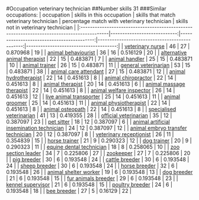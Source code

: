 #Occupation veterinary technician
##Number skills 31
###Similar occupations:
| occupation                                                                                |   skills in this occupation |   skills that match veterinary technician |   percentage match with veterinary technician |   skills not in veterinary technician |
|:------------------------------------------------------------------------------------------|----------------------------:|------------------------------------------:|----------------------------------------------:|--------------------------------------:|
| [veterinary nurse](veterinary_nurse.md)                                                   |                          46 |                                        27 |                                      0.870968 |                                    19 |
| [animal behaviourist](animal_behaviourist.md)                                             |                          36 |                                        16 |                                      0.516129 |                                    20 |
| [alternative animal therapist](alternative_animal_therapist.md)                           |                          22 |                                        15 |                                      0.483871 |                                     7 |
| [animal handler](animal_handler.md)                                                       |                          25 |                                        15 |                                      0.483871 |                                    10 |
| [animal trainer](animal_trainer.md)                                                       |                          26 |                                        15 |                                      0.483871 |                                    11 |
| [general veterinarian](general_veterinarian.md)                                           |                          53 |                                        15 |                                      0.483871 |                                    38 |
| [animal care attendant](animal_care_attendant.md)                                         |                          27 |                                        15 |                                      0.483871 |                                    12 |
| [animal hydrotherapist](animal_hydrotherapist.md)                                         |                          22 |                                        14 |                                      0.451613 |                                     8 |
| [animal chiropractor](animal_chiropractor.md)                                             |                          22 |                                        14 |                                      0.451613 |                                     8 |
| [animal therapist](animal_therapist.md)                                                   |                          20 |                                        14 |                                      0.451613 |                                     6 |
| [animal massage therapist](animal_massage_therapist.md)                                   |                          22 |                                        14 |                                      0.451613 |                                     8 |
| [animal welfare inspector](animal_welfare_inspector.md)                                   |                          26 |                                        14 |                                      0.451613 |                                    12 |
| [live animal transporter](live_animal_transporter.md)                                     |                          25 |                                        14 |                                      0.451613 |                                    11 |
| [animal groomer](animal_groomer.md)                                                       |                          25 |                                        14 |                                      0.451613 |                                    11 |
| [animal physiotherapist](animal_physiotherapist.md)                                       |                          22 |                                        14 |                                      0.451613 |                                     8 |
| [animal osteopath](animal_osteopath.md)                                                   |                          22 |                                        14 |                                      0.451613 |                                     8 |
| [specialised veterinarian](specialised_veterinarian.md)                                   |                          41 |                                        13 |                                      0.419355 |                                    28 |
| [official veterinarian](official_veterinarian.md)                                         |                          35 |                                        12 |                                      0.387097 |                                    23 |
| [pet sitter](pet_sitter.md)                                                               |                          18 |                                        12 |                                      0.387097 |                                     6 |
| [animal artificial insemination technician](animal_artificial_insemination_technician.md) |                          24 |                                        12 |                                      0.387097 |                                    12 |
| [animal embryo transfer technician](animal_embryo_transfer_technician.md)                 |                          20 |                                        12 |                                      0.387097 |                                     8 |
| [veterinary receptionist](veterinary_receptionist.md)                                     |                          26 |                                        11 |                                      0.354839 |                                    15 |
| [horse trainer](horse_trainer.md)                                                         |                          21 |                                         9 |                                      0.290323 |                                    12 |
| [dog trainer](dog_trainer.md)                                                             |                          20 |                                         9 |                                      0.290323 |                                    11 |
| [equine dental technician](equine_dental_technician.md)                                   |                          18 |                                         8 |                                      0.258065 |                                    10 |
| [zoo section leader](zoo_section_leader.md)                                               |                          34 |                                         7 |                                      0.225806 |                                    27 |
| [zookeeper](zookeeper.md)                                                                 |                          27 |                                         7 |                                      0.225806 |                                    20 |
| [pig breeder](pig_breeder.md)                                                             |                          30 |                                         6 |                                      0.193548 |                                    24 |
| [cattle breeder](cattle_breeder.md)                                                       |                          30 |                                         6 |                                      0.193548 |                                    24 |
| [sheep breeder](sheep_breeder.md)                                                         |                          30 |                                         6 |                                      0.193548 |                                    24 |
| [horse breeder](horse_breeder.md)                                                         |                          32 |                                         6 |                                      0.193548 |                                    26 |
| [animal shelter worker](animal_shelter_worker.md)                                         |                          19 |                                         6 |                                      0.193548 |                                    13 |
| [dog breeder](dog_breeder.md)                                                             |                          21 |                                         6 |                                      0.193548 |                                    15 |
| [fur animals breeder](fur_animals_breeder.md)                                             |                          29 |                                         6 |                                      0.193548 |                                    23 |
| [kennel supervisor](kennel_supervisor.md)                                                 |                          21 |                                         6 |                                      0.193548 |                                    15 |
| [poultry breeder](poultry_breeder.md)                                                     |                          24 |                                         6 |                                      0.193548 |                                    18 |
| [bee breeder](bee_breeder.md)                                                             |                          27 |                                         5 |                                      0.16129  |                                    22 |
